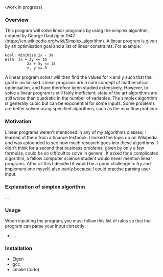 (work in progress)

### Overview
This program will solve linear programs by using the simplex algorithm, created by George Dantzig in 1947 (https://en.wikipedia.org/wiki/Simplex_algorithm). A linear program is given by an optimisation goal and a list of linear constraints. For example: 

	Goal: minimise 2x - 3y
	With: 3x + 2y <= 10
              2x + 5y <= 15
              x, y >= 0

A linear program solver will then find the values for x and y such that the goal is minimised. Linear programs are a core concept of mathematical optimisation, and have therefore been studied extensively. However, to solve a linear program is still fairly inefficient: state of the art algorithms are still worse than quadratic in the number of variables. The simplex algorithm is generally cubic but can be exponential for some inputs. Some problems are better solved using specified algorithms, such as the max flow problem.


### Motivation
Linear programs weren't mentioned in any of my algorithms classes; I learned of them from a finance textbook. I looked the topic up on Wikipedia and was astounded to see how much research goes into these algorithms. I didn't think for a second that business problems, given by only a few formulas, could be so difficult to solve in general. If asked for a complicated algorithm, a fellow computer science student would never mention linear programs. After all this I decided it would be a good challenge to try and implement one myself, also partly because I could practise parsing user input.


### Explanation of simplex algorithm
...


### Usage
When inputting the program, you must follow this list of rules so that the program can parse your input correctly: 

* ... 




### Installation
* Eigen
* gcc
* cmake (todo)
